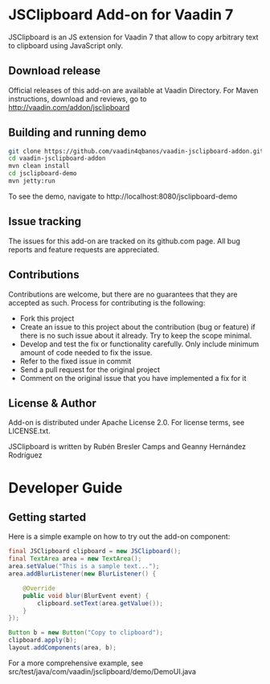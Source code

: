 # JSClipboard Add-on for Vaadin 7

JSClipboard is an JS extension for Vaadin 7 that allow to copy arbitrary text to clipboard using JavaScript only.

## Download release

Official releases of this add-on are available at Vaadin Directory. For Maven instructions, download and reviews, go to http://vaadin.com/addon/jsclipboard

## Building and running demo

``` bash
git clone https://github.com/vaadin4qbanos/vaadin-jsclipboard-addon.git
cd vaadin-jsclipboard-addon
mvn clean install
cd jsclipboard-demo
mvn jetty:run
```

To see the demo, navigate to http://localhost:8080/jsclipboard-demo

## Issue tracking

The issues for this add-on are tracked on its github.com page. All bug reports and feature requests are appreciated. 

## Contributions

Contributions are welcome, but there are no guarantees that they are accepted as such. Process for contributing is the following:
- Fork this project
- Create an issue to this project about the contribution (bug or feature) if there is no such issue about it already. Try to keep the scope minimal.
- Develop and test the fix or functionality carefully. Only include minimum amount of code needed to fix the issue.
- Refer to the fixed issue in commit
- Send a pull request for the original project
- Comment on the original issue that you have implemented a fix for it

## License & Author

Add-on is distributed under Apache License 2.0. For license terms, see LICENSE.txt.

JSClipboard is written by Rubén Bresler Camps and Geanny Hernández Rodríguez

# Developer Guide

## Getting started

Here is a simple example on how to try out the add-on component:

```java
final JSClipboard clipboard = new JSClipboard();
final TextArea area = new TextArea();
area.setValue("This is a sample text...");
area.addBlurListener(new BlurListener() {

    @Override
    public void blur(BlurEvent event) {
        clipboard.setText(area.getValue());
    }
});

Button b = new Button("Copy to clipboard");
clipboard.apply(b);
layout.addComponents(area, b);
```

For a more comprehensive example, see src/test/java/com/vaadin/jsclipboard/demo/DemoUI.java


